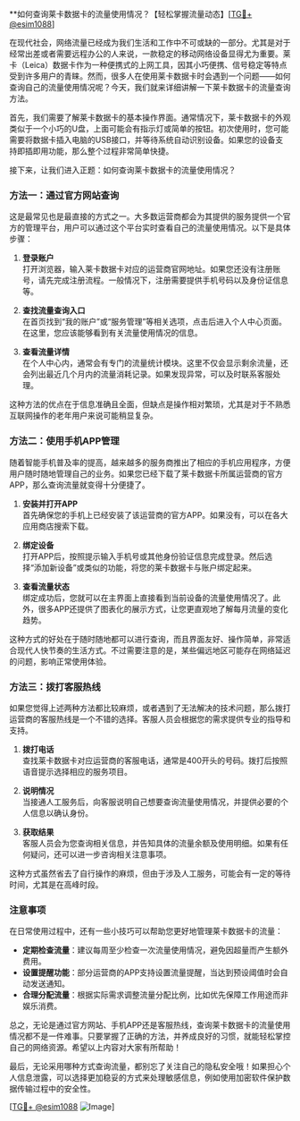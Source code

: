 **如何查询莱卡数据卡的流量使用情况？【轻松掌握流量动态】[[TG💪+ @esim1088](https://t.me/s/esim1088)]

在现代社会，网络流量已经成为我们生活和工作中不可或缺的一部分。尤其是对于经常出差或者需要远程办公的人来说，一款稳定的移动网络设备显得尤为重要。莱卡（Leica）数据卡作为一种便携式的上网工具，因其小巧便携、信号稳定等特点受到许多用户的青睐。然而，很多人在使用莱卡数据卡时会遇到一个问题——如何查询自己的流量使用情况呢？今天，我们就来详细讲解一下莱卡数据卡的流量查询方法。

首先，我们需要了解莱卡数据卡的基本操作界面。通常情况下，莱卡数据卡的外观类似于一个小巧的U盘，上面可能会有指示灯或简单的按钮。初次使用时，您可能需要将数据卡插入电脑的USB接口，并等待系统自动识别设备。如果您的设备支持即插即用功能，那么整个过程非常简单快捷。

接下来，让我们进入正题：如何查询莱卡数据卡的流量使用情况？

### 方法一：通过官方网站查询

这是最常见也是最直接的方式之一。大多数运营商都会为其提供的服务提供一个官方的管理平台，用户可以通过这个平台实时查看自己的流量使用情况。以下是具体步骤：

1. **登录账户**  
   打开浏览器，输入莱卡数据卡对应的运营商官网地址。如果您还没有注册账号，请先完成注册流程。一般情况下，注册需要提供手机号码以及身份证信息等。

2. **查找流量查询入口**  
   在首页找到“我的账户”或“服务管理”等相关选项，点击后进入个人中心页面。在这里，您应该能够看到有关流量使用情况的信息。

3. **查看流量详情**  
   在个人中心内，通常会有专门的流量统计模块。这里不仅会显示剩余流量，还会列出最近几个月内的流量消耗记录。如果发现异常，可以及时联系客服处理。

这种方法的优点在于信息准确且全面，但缺点是操作相对繁琐，尤其是对于不熟悉互联网操作的老年用户来说可能稍显复杂。

### 方法二：使用手机APP管理

随着智能手机普及率的提高，越来越多的服务商推出了相应的手机应用程序，方便用户随时随地管理自己的业务。如果您已经下载了莱卡数据卡所属运营商的官方APP，那么查询流量就变得十分便捷了。

1. **安装并打开APP**  
   首先确保您的手机上已经安装了该运营商的官方APP。如果没有，可以在各大应用商店搜索下载。

2. **绑定设备**  
   打开APP后，按照提示输入手机号或其他身份验证信息完成登录。然后选择“添加新设备”或类似的功能，将您的莱卡数据卡与账户绑定起来。

3. **查看流量状态**  
   绑定成功后，您就可以在主界面上直接看到当前设备的流量使用情况了。此外，很多APP还提供了图表化的展示方式，让您更直观地了解每月流量的变化趋势。

这种方式的好处在于随时随地都可以进行查询，而且界面友好、操作简单，非常适合现代人快节奏的生活方式。不过需要注意的是，某些偏远地区可能存在网络延迟的问题，影响正常使用体验。

### 方法三：拨打客服热线

如果您觉得上述两种方法都比较麻烦，或者遇到了无法解决的技术问题，那么拨打运营商的客服热线是一个不错的选择。客服人员会根据您的需求提供专业的指导和支持。

1. **拨打电话**  
   查找莱卡数据卡对应运营商的客服电话，通常是400开头的号码。拨打后按照语音提示选择相应的服务项目。

2. **说明情况**  
   当接通人工服务后，向客服说明自己想要查询流量使用情况，并提供必要的个人信息以确认身份。

3. **获取结果**  
   客服人员会为您查询相关信息，并告知具体的流量余额及使用明细。如果有任何疑问，还可以进一步咨询相关注意事项。

这种方式虽然省去了自行操作的麻烦，但由于涉及人工服务，可能会有一定的等待时间，尤其是在高峰时段。

### 注意事项

在日常使用过程中，还有一些小技巧可以帮助您更好地管理莱卡数据卡的流量：

- **定期检查流量**：建议每周至少检查一次流量使用情况，避免因超量而产生额外费用。
- **设置提醒功能**：部分运营商的APP支持设置流量提醒，当达到预设阈值时会自动发送通知。
- **合理分配流量**：根据实际需求调整流量分配比例，比如优先保障工作用途而非娱乐消费。

总之，无论是通过官方网站、手机APP还是客服热线，查询莱卡数据卡的流量使用情况都不是一件难事。只要掌握了正确的方法，并养成良好的习惯，就能轻松掌控自己的网络资源。希望以上内容对大家有所帮助！

最后，无论采用哪种方式查询流量，都别忘了关注自己的隐私安全哦！如果担心个人信息泄露，可以选择更加稳妥的方式来处理敏感信息，例如使用加密软件保护数据传输过程中的安全性。

[[TG💪+ @esim1088](https://t.me/s/esim1088) ![Image](https://i.postimg.cc/4NQfJmqS/Snipaste-2025-05-13-00-14-12.png)]